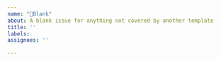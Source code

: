 ```yaml
---
name: "📒Blank"
about: A blank issue for anything not covered by another template
title: ''
labels:
assignees: ''

---
```

